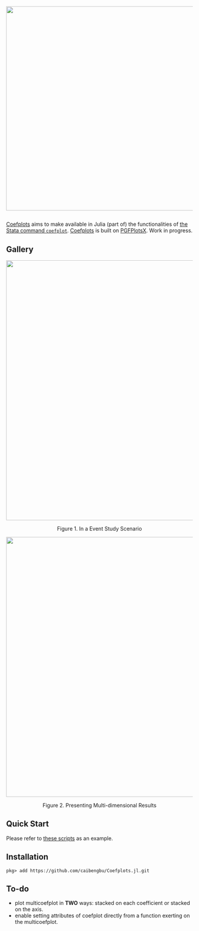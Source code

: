 <h1>
  <p align="center">
    <img width="550" src="https://raw.githubusercontent.com/caibengbu/Coefplots.jl/main/assets/logo.svg">
  </p>
</h1>


[Coefplots](https://github.com/caibengbu/Coefplots.jl) aims to make available in Julia (part of) the functionalities of [the Stata command `coefplot`](http://repec.sowi.unibe.ch/stata/coefplot/getting-started.html). [Coefplots](https://github.com/caibengbu/Coefplots.jl) is built on [PGFPlotsX](https://github.com/KristofferC/PGFPlotsX.jl/tree/ada03510396af592e05b2e382a0c12ce37ee3cc8). Work in progress.

## Gallery
<p align="center">
  <img width="700" src="https://raw.githubusercontent.com/caibengbu/Coefplots.jl/main/assets/esplot.svg">
</p>

<p align="center">
  Figure 1. In a Event Study Scenario
</p>

<p align="center">
  <img width="700" src="https://raw.githubusercontent.com/caibengbu/Coefplots.jl/main/assets/elasticity.svg">
</p>

<p align="center">
  Figure 2. Presenting Multi-dimensional Results
</p>

## Quick Start

Please refer to [these scripts](test/) as an example.

## Installation
```
pkg> add https://github.com/caibengbu/Coefplots.jl.git
```

## To-do
- plot multicoefplot in **TWO** ways: stacked on each coefficient or stacked on the axis.
- enable setting attributes of coefplot directly from a function exerting on the multicoefplot.
